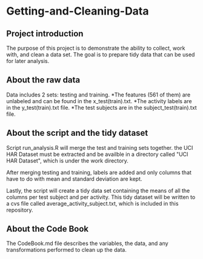 Getting-and-Cleaning-Data
=========================

Project introduction
--------------------

The purpose of this project is to demonstrate the ability to collect, work with, and 
clean a data set. The goal is to prepare tidy data that can be used for later analysis.


About the raw data
--------------------
Data includes 2 sets: testing and training.
*The features (561 of them) are unlabeled and can be found in the x_test(train).txt.
*The activity labels are in the y_test(train).txt file. 
*The test subjects are in the subject_test(train).txt file.


About the script and the tidy dataset
---------------------------------------
Script run_analysis.R will merge the test and training sets together. 
the UCI HAR Dataset must be extracted and be availble in a directory called "UCI HAR Dataset", 
which is under the work directory.

After merging testing and training, labels are added and only columns that have to do with 
mean and standard deviation are kept.

Lastly, the script will create a tidy data set containing the means of all the columns 
per test subject and per activity. This tidy dataset will be written to a cvs file called 
average_activity_subject.txt, which is included in this repository.

About the Code Book
-------------------
The CodeBook.md file describes the variables, the data, and any transformations performed to 
clean up the data.
